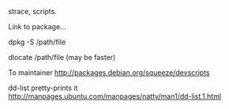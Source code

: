 strace, scripts.

Link to package...

dpkg -S /path/file

dlocate /path/file (may be faster)

To maintainer
http://packages.debian.org/squeeze/devscripts

dd-list pretty-prints it
http://manpages.ubuntu.com/manpages/natty/man1/dd-list.1.html

